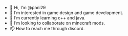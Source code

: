- 👋 Hi, I’m @pani29
- 👀 I’m interested in game design and game development.
- 🌱 I’m currently learning c++ and java.
- 💞️ I’m looking to collaborate on minecraft mods.
- 📫 How to reach me through discord.

<!---
pani29/pani29 is a ✨ special ✨ repository because its `README.md` (this file) appears on your GitHub profile.
You can click the Preview link to take a look at your changes.
--->
